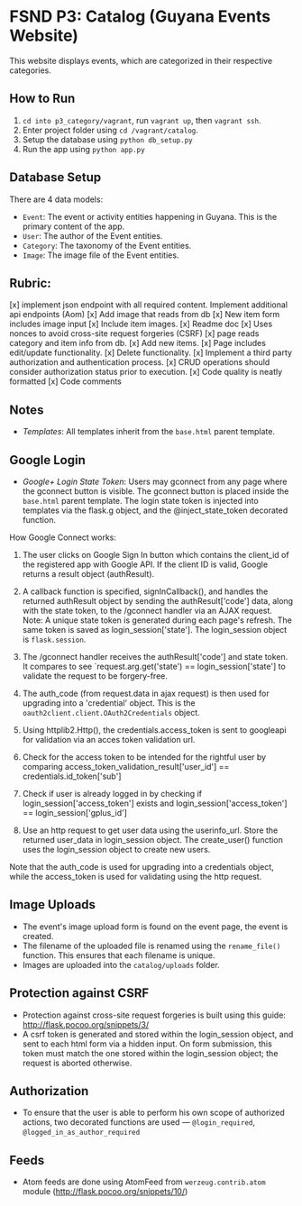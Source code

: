 # FSND P3: Catalog (Guyana Events Website)

This website displays events, which are categorized in their respective categories.

## How to Run

 1. `cd into p3_category/vagrant`, run `vagrant up`, then `vagrant ssh`.
 2. Enter project folder using `cd /vagrant/catalog`.
 3. Setup the database using `python db_setup.py`
 4. Run the app using `python app.py`


## Database Setup

There are 4 data models:
 - `Event`: The event or activity entities happening in Guyana. This is the primary content of the app.
 - `User`: The author of the Event entities.
 - `Category`: The taxonomy of the Event entities.
 - `Image`: The image file of the Event entities.

 ## Rubric:
 [x] implement json endpoint with all required content. Implement additional api endpoints (Aom)
 [x] Add image that reads from db
 [x] New item form includes image input
 [x] Include item images.
 [x] Readme doc
 [x] Uses nonces to avoid cross-site request forgeries (CSRF)
 [x] page reads category and item info from db.
 [x] Add new items.
 [x] Page includes edit/update functionality.
 [x] Delete functionality.
 [x] Implement a third party authorization and authentication process.
 [x] CRUD operations should consider authorization status prior to execution.
 [x] Code quality is neatly formatted
 [x] Code comments


## Notes

 - *Templates*: All templates inherit from the `base.html` parent template.

 ## Google Login

 - *Google+ Login State Token*: Users may gconnect from any page where the gconnect button is visible. The gconnect button is placed inside the `base.html` parent template. The login state token is injected into templates via the flask.g object, and the @inject_state_token decorated function.

 How Google Connect works:
 1. The user clicks on Google Sign In button which contains the client_id of the registered app with Google API. If the client ID is valid, Google returns a result object (authResult).

 2. A callback function is specified, signInCallback(), and handles the returned authResult object by sending the authResult['code'] data, along with the state token, to the /gconnect handler via an AJAX request. Note: A unique state token is generated during each page's refresh. The same token is saved as login_session['state']. The login_session object is `flask.session`.

 3. The /gconnect handler receives the authResult['code'] and state token. It compares to see `request.arg.get('state') == login_session['state'] to validate the request to be forgery-free.

 4. The auth_code (from request.data in ajax request) is then used for upgrading into a 'credential' object. This is the `oauth2client.client.OAuth2Credentials` object.

 5. Using httplib2.Http(), the credentials.access_token is sent to googleapi for validation via an acces token validation url.

 6. Check for the access token to be intended for the rightful user by comparing access_token_validation_result['user_id'] == credentials.id_token['sub']

 7. Check if user is already logged in by checking if login_session['access_token'] exists and login_session['access_token'] == login_session['gplus_id']

 8. Use an http request to get user data using the userinfo_url. Store the returned user_data in login_session object. The create_user() function uses the login_session object to create new users.

 Note that the auth_code is used for upgrading into a credentials object, while the access_token is used for validating using the http request.


## Image Uploads

 - The event's image upload form is found on the event page, the event is created.
 - The filename of the uploaded file is renamed using the `rename_file()` function. This ensures that each filename is unique.
 - Images are uploaded into the `catalog/uploads` folder.

## Protection against CSRF

 - Protection against cross-site request forgeries is built using this guide: http://flask.pocoo.org/snippets/3/
 - A csrf token is generated and stored within the login_session object, and sent to each html form via a hidden input. On form submission, this token must match the one stored within the login_session object; the request is aborted otherwise.


## Authorization

 - To ensure that the user is able to perform his own scope of authorized actions, two decorated functions are used — `@login_required`, `@logged_in_as_author_required`

## Feeds

 - Atom feeds are done using AtomFeed from `werzeug.contrib.atom` module (http://flask.pocoo.org/snippets/10/)
